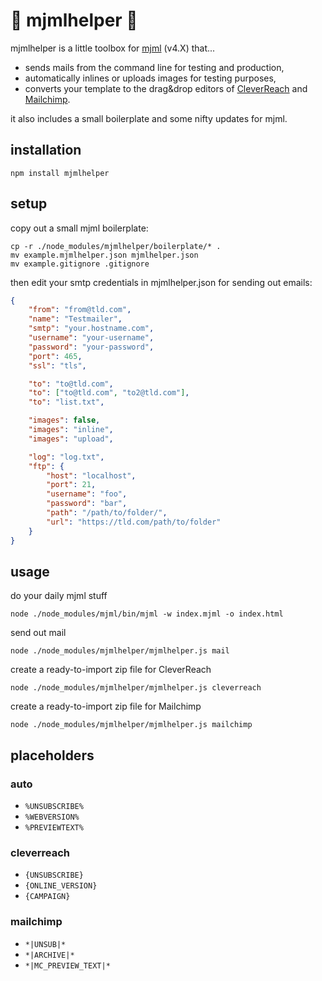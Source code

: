 # 🌈 mjmlhelper 🌈

mjmlhelper is a little toolbox for [mjml](https://mjml.io/) (v4.X) that...

-   sends mails from the command line for testing and production,
-   automatically inlines or uploads images for testing purposes,
-   converts your template to the drag&drop editors of [CleverReach](https://www.cleverreach.com) and [Mailchimp](https://mailchimp.com).

it also includes a small boilerplate and some nifty updates for mjml.

## installation

```
npm install mjmlhelper
```

## setup

copy out a small mjml boilerplate:

```
cp -r ./node_modules/mjmlhelper/boilerplate/* .
mv example.mjmlhelper.json mjmlhelper.json
mv example.gitignore .gitignore
```

then edit your smtp credentials in mjmlhelper.json for sending out emails:

```json
{
    "from": "from@tld.com",
    "name": "Testmailer",
    "smtp": "your.hostname.com",
    "username": "your-username",
    "password": "your-password",
    "port": 465,
    "ssl": "tls",

    "to": "to@tld.com",
    "to": ["to@tld.com", "to2@tld.com"],
    "to": "list.txt",

    "images": false,
    "images": "inline",
    "images": "upload",

    "log": "log.txt",
    "ftp": {
        "host": "localhost",
        "port": 21,
        "username": "foo",
        "password": "bar",
        "path": "/path/to/folder/",
        "url": "https://tld.com/path/to/folder"
    }
}
```

## usage

do your daily mjml stuff

```
node ./node_modules/mjml/bin/mjml -w index.mjml -o index.html
```

send out mail

```
node ./node_modules/mjmlhelper/mjmlhelper.js mail
```

create a ready-to-import zip file for CleverReach

```
node ./node_modules/mjmlhelper/mjmlhelper.js cleverreach
```

create a ready-to-import zip file for Mailchimp

```
node ./node_modules/mjmlhelper/mjmlhelper.js mailchimp
```

## placeholders

### auto

-   `%UNSUBSCRIBE%`
-   `%WEBVERSION%`
-   `%PREVIEWTEXT%`

### cleverreach

-   `{UNSUBSCRIBE}`
-   `{ONLINE_VERSION}`
-   `{CAMPAIGN}`

### mailchimp

-   `*|UNSUB|*`
-   `*|ARCHIVE|*`
-   `*|MC_PREVIEW_TEXT|*`
